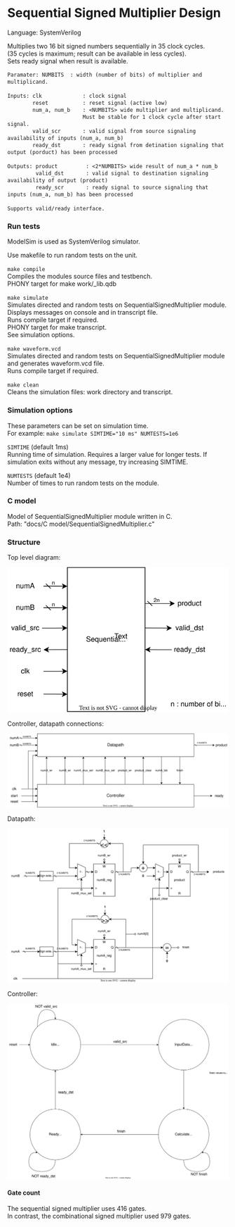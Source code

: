 # Sequential Signed Multiplier Design

Language: SystemVerilog

Multiplies two 16 bit signed numbers sequentially in 35 clock cycles.\
(35 cycles is maximum; result can be available in less cycles).\
Sets ready signal when result is available.
```
Paramater: NUMBITS  : width (number of bits) of multiplier and multiplicand.

Inputs: clk             : clock signal
        reset           : reset signal (active low)
        num_a, num_b    : <NUMBITS> wide multiplier and multiplicand.
                        Must be stable for 1 clock cycle after start signal.
        valid_scr       : valid signal from source signaling availability of inputs (num_a, num_b)
        ready_dst       : ready signal from detination signaling that output (porduct) has been processed

Outputs: product         : <2*NUMBITS> wide result of num_a * num_b
         valid_dst       : valid signal to destination signaling  availability of output (product)
         ready_scr       : ready signal to source signaling that inputs (num_a, num_b) has been processed

Supports valid/ready interface.
```
### Run tests
ModelSim is used as SystemVerilog simulator.

Use makefile to run random tests on the unit.

`make compile`\
Compiles the modules source files and testbench.\
PHONY target for make work/_lib.qdb

`make simulate`\
Simulates directed and  random tests on SequentialSignedMultiplier module.\
Displays messages on console and in transcript file.\
Runs compile target if required.\
PHONY target for make transcript.\
See simulation options.

`make waveform.vcd`\
Simulates directed and  random tests on SequentialSignedMultiplier module and generates waveform.vcd file.\
Runs compile target if required.

`make clean`\
Cleans the simulation files: work directory and  transcript.

### Simulation options
These parameters can be set on simulation time.\
For example: `make simulate SIMTIME="10 ms" NUMTESTS=1e6`

`SIMTIME` (default 1ms)\
Running time of simulation. Requires a larger value for longer tests.
If simulation exits without any message, try increasing SIMTIME.

`NUMTESTS` (default 1e4)\
Number of times to run random tests on the module.

### C model
Model of SequentialSignedMultiplier module written in C.\
Path: "docs/C model/SequentialSignedMultiplier.c"

### Structure
Top level diagram:

![image](images/top_level_diagram.drawio.svg)


Controller, datapath connections:

![image](images/datapath_controller.drawio.svg)


Datapath:

![image](images/datapath.drawio.svg)


Controller:

![image](images/stg.drawio.svg)


#### Gate count
The sequential signed multiplier uses 416 gates.\
In contrast, the combinational signed multiplier used 979 gates.